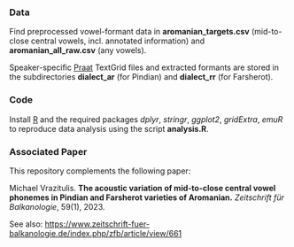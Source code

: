 ### Data

Find preprocessed vowel-formant data in **aromanian_targets.csv** (mid-to-close central vowels, incl. annotated information) and **aromanian_all_raw.csv** (any vowels).

Speaker-specific [Praat](https://www.fon.hum.uva.nl/praat/) TextGrid files and extracted formants are stored in the subdirectories **dialect_ar** (for Pindian) and **dialect_rr** (for Farsherot).

### Code

Install [R](https://www.r-project.org/) and the required packages *dplyr*, *stringr*, *ggplot2*, *gridExtra*, *emuR* to reproduce data analysis using the script **analysis.R**.

### Associated Paper

This repository complements the following paper:

Michael Vrazitulis. **The acoustic variation of mid-to-close central vowel phonemes in Pindian and Farsherot varieties of Aromanian.** *Zeitschrift für Balkanologie*, 59(1), 2023.

See also: <https://www.zeitschrift-fuer-balkanologie.de/index.php/zfb/article/view/661>

